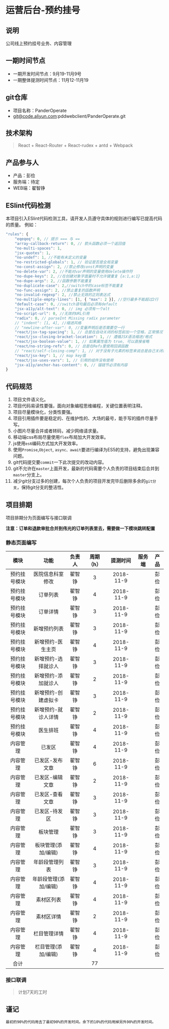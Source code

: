 # 运营后台-预约挂号


## 说明
公司线上预约挂号业务、内容管理

## 一期时间节点
- 一期开发时间节点：9月19-11月9号
- 一期整体提测时间节点：11月12-11月19

## git仓库
- 项目名称：PanderOperate
- git@code.aliyun.com:pddwebclient/PanderOperate.git

## 技术架构
> React + React-Router + React-rudex + antd + Webpack

## 产品参与人
- 产品：彭俭
- 服务端：待定
- WEB端：翟智铮

## ESlint代码检测
本项目引入ESlint代码检测工具，请开发人员遵守具体的规则进行编写已提高代码的质量。
例如：

```javascript
"rules": {
    "eqeqeq": 0, // 提示 === 与 ==
    "array-callback-return": 0, // 箭头函数必须一个返回值
    "no-multi-spaces": 1,
    "jsx-quotes": 1,
    "no-undef": 1, //不能有未定义的变量
    "no-restricted-globals": 1, // 验证是否是全局变量
    "no-const-assign": 2, //禁止修改const声明的变量
    "no-delete-var": 2, //不能对var声明的变量使用delete操作符
    "no-dupe-keys": 2, //在创建对象字面量时不允许键重复 {a:1,a:1}
    "no-dupe-args": 2, //函数参数不能重复
    "no-duplicate-case": 2,//switch中的case标签不能重复
    "no-func-assign": 2, //禁止重复的函数声明
    "no-invalid-regexp": 2, //禁止无效的正则表达式
    "no-multiple-empty-lines": [1, { "max": 2 }], //空行最多不能超过2行
    "default-case": 0, //switch语句最后必须有default
    "jsx-a11y/alt-text": 0, // img 必须有一个alt
    "no-script-url": 0, //无效的URL引用
    "radix": 0, // parseInt Missing radix parameter
    // "indent": [1, 4], //缩进风格
    // "newline-after-var": 0, //变量声明后是否需要空一行
    "react/jsx-tag-spacing": 1, // 总是在自动关闭的标签前加一个空格，正常情况下也不需要换行
    "react/jsx-closing-bracket-location": 1, // 遵循JSX语法缩进/格式
    "react/jsx-boolean-value": 1, // 如果属性值为 true, 可以直接省略
    "react/no-string-refs": 0, // 总是在Refs里使用回调函数
    // "react/self-closing-comp": 1, // 对于没有子元素的标签来说总是自己关闭标签
    "react/jsx-key": 1, // map key值
    "react/jsx-uses-vars": 1, // 引用的组件没有使用
    "jsx-a11y/anchor-has-content": 0, // 锚链节必须有内容
}
```

## 代码规范
1. 项目文件语义化。
2. 项目代码易读性要强，面向对象编程思维编程，关键位置表明注释。
3. 项目尽量模块化，分类性要强。
4. 项目引用插件要是稳定的、在维护性的、大场的最号，能手写的插件尽量手写。
5. 小图片尽量合并或者转码，减少网络请求量。
6. 移动端css布局尽量使用`flex`布局加大开发效率。
7. js使用`es6`编码方式加大开发效率。
8. 使用`Promise`,`Object`, `async、await`要进行编译为ES5的支持，避免出现兼容问题。
9. git代码提交要`commit`一下此次提交的改动内容。
10. git不允许在`master`上面开发，最新的代码需要个人负责的项目结束后合并到`master`分支上。
11. 减少git分支过多的创建，每次个人负责的项目开发完毕后删除多余的`git分支`，保持git分支的整洁性。

## 项目排期
项目排期分为页面编写与接口联调

**注意：订单和退款审批合并到伟光的订单列表里去，需要做一下模块跳转配置**

### 静态页面编写
| 模块 | 功能 | 负责人 | 周期（h）| 提测时间 | 服务端 | 产品 |
| :--: | :--: | :--: | :--: | :--: | :--: | :--: |
| 预约挂号模块 | 医院信息科室修改 | 翟智铮 | 3 | 2018-11-9 |  | 彭俭 |
| 预约挂号模块 | 订单列表 | 翟智铮 | 4 | 2018-11-9 |  | 彭俭 |
| 预约挂号模块 | 订单详情 | 翟智铮 | 3 | 2018-11-9 |  | 彭俭 |
| 预约挂号模块 | 新增预约列表 | 翟智铮 | 3 | 2018-11-9 |  | 彭俭 |
| 预约挂号模块 | 新增预约-医生主页 | 翟智铮 | 4 | 2018-11-9 |  | 彭俭 |
| 预约挂号模块 | 新增预约-选择就诊人 | 翟智铮 | 3 | 2018-11-9 |  | 彭俭 |
| 预约挂号模块 | 新增预约-添加就诊人 | 翟智铮 | 2 | 2018-11-9 |  | 彭俭 |
| 预约挂号模块 | 新增预约-创建虚拟卡 | 翟智铮 | 3 | 2018-11-9 |  | 彭俭 |
| 预约挂号模块 | 新增预约-就诊人详情 | 翟智铮 | 2 | 2018-11-9 |  | 彭俭 |
| 预约挂号模块 | 医生排班 | 翟智铮 | 4 | 2018-11-9 |  | 彭俭 |
| 内容管理 | 已发区 | 翟智铮 | 4 | 2018-11-9 |  | 彭俭 |
| 内容管理 | 已发区-发布文章 | 翟智铮 | 6 | 2018-11-9 |  | 彭俭 |
| 内容管理 | 已发区-编辑文章 | 翟智铮 | 2 | 2018-11-9 |  | 彭俭 |
| 内容管理 | 已发区-查看文章 | 翟智铮 | 3 | 2018-11-9 |  | 彭俭 |
| 内容管理 | 已发区-待发区 | 翟智铮 | 3 | 2018-11-9 |  | 彭俭 |
| 内容管理 | 板块管理 | 翟智铮 | 3 | 2018-11-9 |  | 彭俭 |
| 内容管理 | 板块管理(添加/编辑) | 翟智铮 | 4 | 2018-11-9 |  | 彭俭 |
| 内容管理 | 年龄段管理列表 | 翟智铮 | 3 | 2018-11-9 |  | 彭俭 |
| 内容管理 | 年龄段管理(添加/编辑)| 翟智铮 | 4 | 2018-11-9 |  | 彭俭 |
| 内容管理 | 素材区列表 | 翟智铮 | 4 | 2018-11-9 |  | 彭俭 |
| 内容管理 | 素材区详情 | 翟智铮 | 2 | 2018-11-9 |  | 彭俭 |
| 内容管理 | 栏目管理详情 | 翟智铮 | 4 | 2018-11-9 |  | 彭俭 |
| 内容管理 | 栏目管理(添加/编辑) | 翟智铮 | 4 | 2018-11-9 |  | 彭俭 |
| 合计 |  |  | 77 |  |  |  |

### 接口联调
>计划7天的工时

## 谨记
```text
最初的90%的代码用去了最初90%的开发时间。余下的10%的代码用掉另外90%的开发时间。
```
